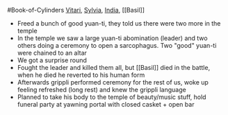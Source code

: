#Book-of-Cylinders 
[Vitari](PCs/Past/Vitari.md), [Sylvia](PCs/Past/Sylvia.md), [India](PCs/Past/India.md), [[Basil]]

- Freed a bunch of good yuan-ti, they told us there were two more in the temple
- In the temple we saw a large yuan-ti abomination (leader) and two others doing a ceremony to open a sarcophagus. Two "good" yuan-ti were chained to an altar
- We got a surprise round
- Fought the leader and killed them all, but [[Basil]] died in the battle, when he died he reverted to his human form
- Afterwards grippli performed ceremony for the rest of us, woke up feeling refreshed (long rest) and knew the grippli language
- Planned to take his body to the temple of beauty/music stuff, hold funeral party at yawning portal with closed casket + open bar